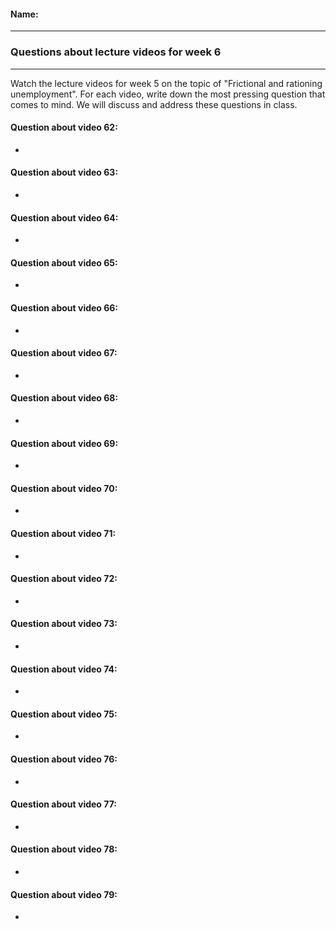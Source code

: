 #### Name:

---

### Questions about lecture videos for week 6

---

Watch the lecture videos for week 5 on the topic of "Frictional and rationing unemployment". For each video, write down the most pressing question that comes to mind. We will discuss and address these questions in class.


#### Question about video 62:

+ 

#### Question about video 63:

+ 

#### Question about video 64:

+ 

#### Question about video 65:

+ 

#### Question about video 66:

+ 

#### Question about video 67:

+ 

#### Question about video 68:

+ 

#### Question about video 69:

+ 

#### Question about video 70:

+ 

#### Question about video 71:

+ 

#### Question about video 72:

+ 

#### Question about video 73:

+ 

#### Question about video 74:

+ 

#### Question about video 75:

+ 

#### Question about video 76:

+ 

#### Question about video 77:

+ 

#### Question about video 78:

+ 

#### Question about video 79:

+ 


